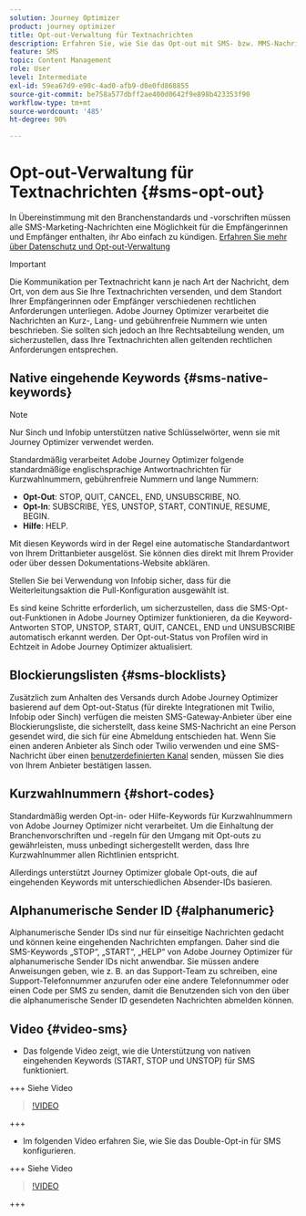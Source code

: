 ```yaml
---
solution: Journey Optimizer
product: journey optimizer
title: Opt-out-Verwaltung für Textnachrichten
description: Erfahren Sie, wie Sie das Opt-out mit SMS- bzw. MMS-Nachrichten verwalten können
feature: SMS
topic: Content Management
role: User
level: Intermediate
exl-id: 59ea67d9-e90c-4ad0-afb9-d0e0fd868855
source-git-commit: be758a577dbff2ae400d0642f9e898b423353f90
workflow-type: tm+mt
source-wordcount: '485'
ht-degree: 90%

---
```


# Opt-out-Verwaltung für Textnachrichten {#sms-opt-out}

In Übereinstimmung mit den Branchenstandards und -vorschriften müssen alle SMS-Marketing-Nachrichten eine Möglichkeit für die Empfängerinnen und Empfänger enthalten, ihr Abo einfach zu kündigen. [Erfahren Sie mehr über Datenschutz und Opt-out-Verwaltung](../privacy/opt-out.md)

>[!IMPORTANT]
>
>Die Kommunikation per Textnachricht kann je nach Art der Nachricht, dem Ort, von dem aus Sie Ihre Textnachrichten versenden, und dem Standort Ihrer Empfängerinnen oder Empfänger verschiedenen rechtlichen Anforderungen unterliegen. Adobe Journey Optimizer verarbeitet die Nachrichten an Kurz-, Lang- und gebührenfreie Nummern wie unten beschrieben. Sie sollten sich jedoch an Ihre Rechtsabteilung wenden, um sicherzustellen, dass Ihre Textnachrichten allen geltenden rechtlichen Anforderungen entsprechen.
>

## Native eingehende Keywords {#sms-native-keywords}

>[!NOTE]
>
> Nur Sinch und Infobip unterstützen native Schlüsselwörter, wenn sie mit Journey Optimizer verwendet werden.

Standardmäßig verarbeitet Adobe Journey Optimizer folgende standardmäßige englischsprachige Antwortnachrichten für Kurzwahlnummern, gebührenfreie Nummern und lange Nummern:

* **Opt-Out**: STOP, QUIT, CANCEL, END, UNSUBSCRIBE, NO.
* **Opt-In**: SUBSCRIBE, YES, UNSTOP, START, CONTINUE, RESUME, BEGIN.
* **Hilfe**: HELP.

Mit diesen Keywords wird in der Regel eine automatische Standardantwort von Ihrem Drittanbieter ausgelöst. Sie können dies direkt mit Ihrem Provider oder über dessen Dokumentations-Website abklären.

Stellen Sie bei Verwendung von Infobip sicher, dass für die Weiterleitungsaktion die Pull-Konfiguration ausgewählt ist.

Es sind keine Schritte erforderlich, um sicherzustellen, dass die SMS-Opt-out-Funktionen in Adobe Journey Optimizer funktionieren, da die Keyword-Antworten STOP, UNSTOP, START, QUIT, CANCEL, END und UNSUBSCRIBE automatisch erkannt werden. Der Opt-out-Status von Profilen wird in Echtzeit in Adobe Journey Optimizer aktualisiert.


## Blockierungslisten {#sms-blocklists}

Zusätzlich zum Anhalten des Versands durch Adobe Journey Optimizer basierend auf dem Opt-out-Status (für direkte Integrationen mit Twilio, Infobip oder Sinch) verfügen die meisten SMS-Gateway-Anbieter über eine Blockierungsliste, die sicherstellt, dass keine SMS-Nachricht an eine Person gesendet wird, die sich für eine Abmeldung entschieden hat. Wenn Sie einen anderen Anbieter als Sinch oder Twilio verwenden und eine SMS-Nachricht über einen [benutzerdefinierten Kanal](../building-journeys/using-custom-actions.md) senden, müssen Sie dies von Ihrem Anbieter bestätigen lassen.


## Kurzwahlnummern {#short-codes}

Standardmäßig werden Opt-in- oder Hilfe-Keywords für Kurzwahlnummern von Adobe Journey Optimizer nicht verarbeitet. Um die Einhaltung der Branchenvorschriften und -regeln für den Umgang mit Opt-outs zu gewährleisten, muss unbedingt sichergestellt werden, dass Ihre Kurzwahlnummer allen Richtlinien entspricht.

Allerdings unterstützt Journey Optimizer globale Opt-outs, die auf eingehenden Keywords mit unterschiedlichen Absender-IDs basieren.

## Alphanumerische Sender ID {#alphanumeric}

Alphanumerische Sender IDs sind nur für einseitige Nachrichten gedacht und können keine eingehenden Nachrichten empfangen. Daher sind die SMS-Keywords „STOP“, „START“, „HELP“ von Adobe Journey Optimizer für alphanumerische Sender IDs nicht anwendbar. Sie müssen andere Anweisungen geben, wie z. B. an das Support-Team zu schreiben, eine Support-Telefonnummer anzurufen oder eine andere Telefonnummer oder einen Code per SMS zu senden, damit die Benutzenden sich von den über die alphanumerische Sender ID gesendeten Nachrichten abmelden können.

## Video {#video-sms}

* Das folgende Video zeigt, wie die Unterstützung von nativen eingehenden Keywords (START, STOP und UNSTOP) für SMS funktioniert.

+++ Siehe Video

  >[!VIDEO](https://video.tv.adobe.com/v/344026?quality=12)

+++

* Im folgenden Video erfahren Sie, wie Sie das Double-Opt-in für SMS konfigurieren.

+++ Siehe Video

  >[!VIDEO](https://video.tv.adobe.com/v/3427129/?learn=on)

+++
